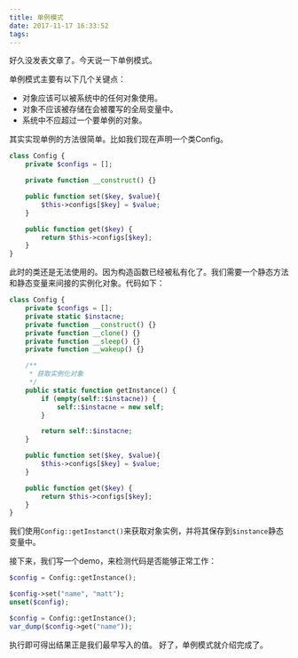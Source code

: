 ```yaml
---
title: 单例模式
date: 2017-11-17 16:33:52
tags:
---
```

好久没发表文章了。今天说一下单例模式。

单例模式主要有以下几个关键点：

- 对象应该可以被系统中的任何对象使用。
- 对象不应该被存储在会被覆写的全局变量中。
- 系统中不应超过一个要单例的对象。



其实实现单例的方法很简单。比如我们现在声明一个类Config。

````php
class Config {
    private $configs = [];

    private function __construct() {}

    public function set($key, $value){
        $this->configs[$key] = $value;
    }

    public function get($key) {
        return $this->configs[$key];
    }
}
````

此时的类还是无法使用的。因为构造函数已经被私有化了。我们需要一个静态方法和静态变量来间接的实例化对象。代码如下：

````php
class Config {
    private $configs = [];
    private static $instacne;
    private function __construct() {}
    private function __clone() {}
    private function __sleep() {}
    private function __wakeup() {}

    /**
     * 获取实例化对象
     */
    public static function getInstance() {
        if (empty(self::$instacne)) {
            self::$instacne = new self;
        }

        return self::$instacne;
    }

    public function set($key, $value){
        $this->configs[$key] = $value;
    }

    public function get($key) {
        return $this->configs[$key];
    }
}
````

我们使用`Config::getInstanct()`来获取对象实例，并将其保存到`$instance`静态变量中。

接下来，我们写一个demo，来检测代码是否能够正常工作：

````php
$config = Config::getInstance();

$config->set("name", "matt");
unset($config);

$config = Config::getInstance();
var_dump($config->get("name"));
````

执行即可得出结果正是我们最早写入的值。 好了，单例模式就介绍完成了。
